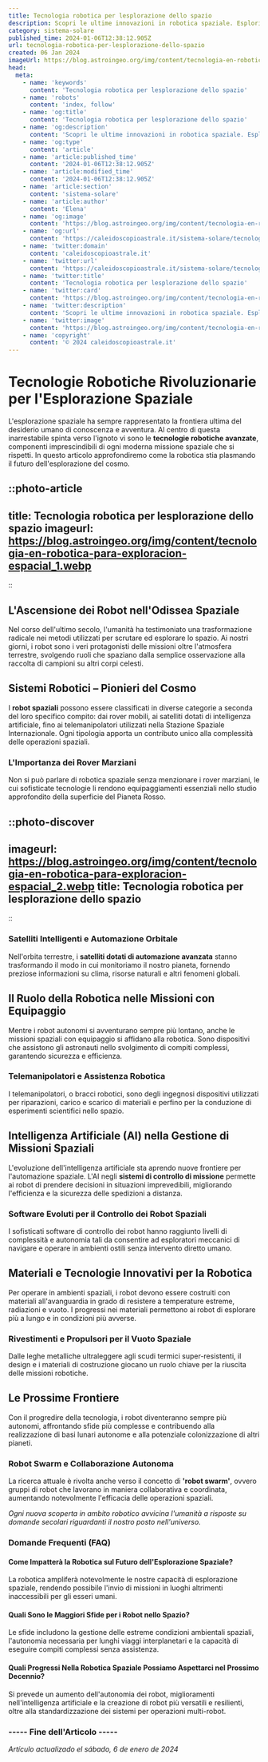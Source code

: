```yaml
---
title: Tecnologia robotica per lesplorazione dello spazio
description: Scopri le ultime innovazioni in robotica spaziale. Esploriamo come la tecnologia robotica sta rivoluzionando lesplorazione spaziale.
category: sistema-solare
published_time: 2024-01-06T12:38:12.905Z
url: tecnologia-robotica-per-lesplorazione-dello-spazio
created: 06 Jan 2024
imageUrl: https://blog.astroingeo.org/img/content/tecnologia-en-robotica-para-exploracion-espacial_1.webp
head:
  meta:
    - name: 'keywords'
      content: 'Tecnologia robotica per lesplorazione dello spazio'
    - name: 'robots'
      content: 'index, follow'
    - name: 'og:title'
      content: 'Tecnologia robotica per lesplorazione dello spazio'
    - name: 'og:description'
      content: 'Scopri le ultime innovazioni in robotica spaziale. Esploriamo come la tecnologia robotica sta rivoluzionando lesplorazione spaziale.'
    - name: 'og:type'
      content: 'article'
    - name: 'article:published_time'
      content: '2024-01-06T12:38:12.905Z'
    - name: 'article:modified_time'
      content: '2024-01-06T12:38:12.905Z'
    - name: 'article:section'
      content: 'sistema-solare'
    - name: 'article:author'
      content: 'Elena'
    - name: 'og:image'
      content: 'https://blog.astroingeo.org/img/content/tecnologia-en-robotica-para-exploracion-espacial_1.webp'
    - name: 'og:url'
      content: 'https://caleidoscopioastrale.it/sistema-solare/tecnologia-robotica-per-lesplorazione-dello-spazio'
    - name: 'twitter:domain'
      content: 'caleidoscopioastrale.it'
    - name: 'twitter:url'
      content: 'https://caleidoscopioastrale.it/sistema-solare/tecnologia-robotica-per-lesplorazione-dello-spazio'
    - name: 'twitter:title'
      content: 'Tecnologia robotica per lesplorazione dello spazio'
    - name: 'twitter:card'
      content: 'https://blog.astroingeo.org/img/content/tecnologia-en-robotica-para-exploracion-espacial_1.webp'
    - name: 'twitter:description'
      content: 'Scopri le ultime innovazioni in robotica spaziale. Esploriamo come la tecnologia robotica sta rivoluzionando lesplorazione spaziale.'
    - name: 'twitter:image'
      content: 'https://blog.astroingeo.org/img/content/tecnologia-en-robotica-para-exploracion-espacial_1.webp'
    - name: 'copyright'
      content: '© 2024 caleidoscopioastrale.it'
---
```

# Tecnologie Robotiche Rivoluzionarie per l'Esplorazione Spaziale

L'esplorazione spaziale ha sempre rappresentato la frontiera ultima del desiderio umano di conoscenza e avventura. Al centro di questa inarrestabile spinta verso l'ignoto vi sono le **tecnologie robotiche avanzate**, componenti imprescindibili di ogni moderna missione spaziale che si rispetti. In questo articolo approfondiremo come la robotica stia plasmando il futuro dell'esplorazione del cosmo.

::photo-article
---
title: Tecnologia robotica per lesplorazione dello spazio
imageurl: https://blog.astroingeo.org/img/content/tecnologia-en-robotica-para-exploracion-espacial_1.webp
---
::

## L'Ascensione dei Robot nell'Odissea Spaziale

Nel corso dell'ultimo secolo, l'umanità ha testimoniato una trasformazione radicale nei metodi utilizzati per scrutare ed esplorare lo spazio. Ai nostri giorni, i robot sono i veri protagonisti delle missioni oltre l'atmosfera terrestre, svolgendo ruoli che spaziano dalla semplice osservazione alla raccolta di campioni su altri corpi celesti.

## Sistemi Robotici – Pionieri del Cosmo

I **robot spaziali** possono essere classificati in diverse categorie a seconda del loro specifico compito: dai rover mobili, ai satelliti dotati di intelligenza artificiale, fino ai telemanipolatori utilizzati nella Stazione Spaziale Internazionale. Ogni tipologia apporta un contributo unico alla complessità delle operazioni spaziali.

### L'Importanza dei Rover Marziani

Non si può parlare di robotica spaziale senza menzionare i rover marziani, le cui sofisticate tecnologie li rendono equipaggiamenti essenziali nello studio approfondito della superficie del Pianeta Rosso.

::photo-discover
---
imageurl: https://blog.astroingeo.org/img/content/tecnologia-en-robotica-para-exploracion-espacial_2.webp
title: Tecnologia robotica per lesplorazione dello spazio
---
::

### Satelliti Intelligenti e Automazione Orbitale

Nell'orbita terrestre, i **satelliti dotati di automazione avanzata** stanno trasformando il modo in cui monitoriamo il nostro pianeta, fornendo preziose informazioni su clima, risorse naturali e altri fenomeni globali.

## Il Ruolo della Robotica nelle Missioni con Equipaggio

Mentre i robot autonomi si avventurano sempre più lontano, anche le missioni spaziali con equipaggio si affidano alla robotica. Sono dispositivi che assistono gli astronauti nello svolgimento di compiti complessi, garantendo sicurezza e efficienza.

### Telemanipolatori e Assistenza Robotica

I telemanipolatori, o bracci robotici, sono degli ingegnosi dispositivi utilizzati per riparazioni, carico e scarico di materiali e perfino per la conduzione di esperimenti scientifici nello spazio.

## Intelligenza Artificiale (AI) nella Gestione di Missioni Spaziali

L'evoluzione dell'intelligenza artificiale sta aprendo nuove frontiere per l'automazione spaziale. L'AI negli **sistemi di controllo di missione** permette ai robot di prendere decisioni in situazioni imprevedibili, migliorando l'efficienza e la sicurezza delle spedizioni a distanza.

### Software Evoluti per il Controllo dei Robot Spaziali

I sofisticati software di controllo dei robot hanno raggiunto livelli di complessità e autonomia tali da consentire ad esploratori meccanici di navigare e operare in ambienti ostili senza intervento diretto umano.

## Materiali e Tecnologie Innovativi per la Robotica

Per operare in ambienti spaziali, i robot devono essere costruiti con materiali all'avanguardia in grado di resistere a temperature estreme, radiazioni e vuoto. I progressi nei materiali permettono ai robot di esplorare più a lungo e in condizioni più avverse.

### Rivestimenti e Propulsori per il Vuoto Spaziale

Dalle leghe metalliche ultraleggere agli scudi termici super-resistenti, il design e i materiali di costruzione giocano un ruolo chiave per la riuscita delle missioni robotiche.

## Le Prossime Frontiere

Con il progredire della tecnologia, i robot diventeranno sempre più autonomi, affrontando sfide più complesse e contribuendo alla realizzazione di basi lunari autonome e alla potenziale colonizzazione di altri pianeti.

### Robot Swarm e Collaborazione Autonoma

La ricerca attuale è rivolta anche verso il concetto di **'robot swarm'**, ovvero gruppi di robot che lavorano in maniera collaborativa e coordinata, aumentando notevolmente l'efficacia delle operazioni spaziali.

*_Ogni nuova scoperta in ambito robotico avvicina l'umanità a risposte su domande secolari riguardanti il nostro posto nell'universo._*

### Domande Frequenti (FAQ)

#### Come Impatterà la Robotica sul Futuro dell'Esplorazione Spaziale?
La robotica ampliferà notevolmente le nostre capacità di esplorazione spaziale, rendendo possibile l'invio di missioni in luoghi altrimenti inaccessibili per gli esseri umani.

#### Quali Sono le Maggiori Sfide per i Robot nello Spazio?
Le sfide includono la gestione delle estreme condizioni ambientali spaziali, l'autonomia necessaria per lunghi viaggi interplanetari e la capacità di eseguire compiti complessi senza assistenza.

#### Quali Progressi Nella Robotica Spaziale Possiamo Aspettarci nel Prossimo Decennio?
Si prevede un aumento dell'autonomia dei robot, miglioramenti nell'intelligenza artificiale e la creazione di robot più versatili e resilienti, oltre alla standardizzazione dei sistemi per operazioni multi-robot.

### ----- Fine dell'Articolo -----

_Artículo actualizado el sábado, 6 de enero de 2024_